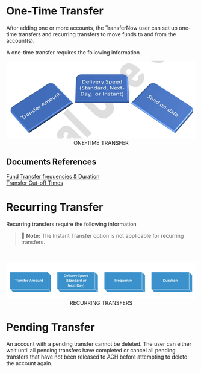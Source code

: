 

<!--

type: tab

titles: One-Time Transfer, Recurring Transfer, Pending Transfer

-->

 

# One-Time Transfer
 
After adding one or more accounts, the TransferNow user can set up one-time transfers and recurring 
transfers to move funds to and from the account(s).
 
A one-time transfer requires the following information

<center>

![image](../../assets/images/One_Time_Transfer.png) <br/>
ONE-TIME TRANSFER

</center>


## Documents References

[Fund Transfer frequencies & Duration](?path=docs/fund-transfer/FT-freq.md)  
[Transfer Cut-off Times](?path=docs/fund-transfer/transfer-cutOff.md)


<!-- type: tab -->

 

# Recurring Transfer

 Recurring transfers require the following information

<!-- theme: info -->

>:memo: **Note:** The Instant Transfer option is not applicable for recurring transfers.

&nbsp;


<center>

![image](../../assets/images/Recurring_Transfers.png) <br/>
RECURRING TRANSFERS

</center>


 

<!-- type: tab -->

 

# Pending Transfer

 

An account with a pending transfer cannot be deleted. The user can either wait until all pending transfers have completed or cancel all pending transfers that have not been released to ACH before attempting to delete the account again. 
 

 

 

<!-- type: tab-end -->

 
